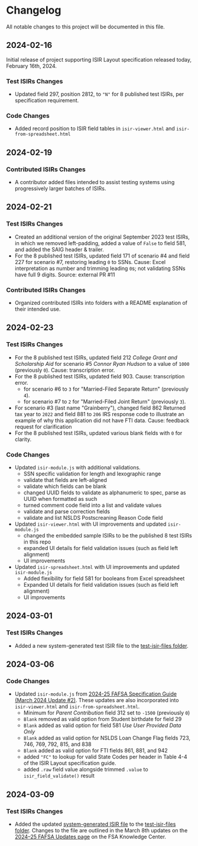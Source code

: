 # Changelog

All notable changes to this project will be documented in this file.

## 2024-02-16

Initial release of project supporting ISIR Layout specification released today, February 16th, 2024.

### Test ISIRs Changes

- Updated field 297, position 2812, to `"N"` for 8 published test ISIRs, per specification requirement.

### Code Changes

- Added record position to ISIR field tables in `isir-viewer.html` and `isir-from-spreadsheet.html`

## 2024-02-19

### Contributed ISIRs Changes

- A contributor added files intended to assist testing systems using progressively larger batches of ISIRs.

## 2024-02-21

### Test ISIRs Changes

- Created an additional version of the original September 2023 test ISIRs, in which we removed left-padding, added a value of `False` to field 581, and added the SAIG header & trailer.
- For the 8 published test ISIRs, updated field 171 of scenario #4 and field 227 for scenario #7, restoring leading `0` to SSNs. Cause: Excel interpretation as number and trimming leading `0`s; not validating SSNs have full 9 digits. Source: external PR #11

### Contributed ISIRs Changes

- Organized contributed ISIRs into folders with a README explanation of their intended use.

## 2024-02-23

### Test ISIRs Changes

- For the 8 published test ISIRs, updated field 212 _College Grant and Scholarship Aid_ for scenario #5 _Connor Ryan Hudson_ to a value of `1000` (previously `0`). Cause: transcription error.
- For the 8 published test ISIRs, updated field 903. Cause: transcription error.
    - for scenario #6 to `3` for "Married-Filed Separate Return" (previously `4`).
    - for scenario #7 to `2` for "Married-Filed Joint Return" (previously `3`).
- For scenario #3 (last name "Grainberry"), changed field 862 Returned tax year to `2022` and field 881 to `206` IRS response code to illustrate an example of why this application did not have FTI data. Cause: feedback request for clarification
- For the 8 published test ISIRs, updated various blank fields with `0` for clarity.

### Code Changes

- Updated `isir-module.js` with additional validations.
    - SSN specific validation for length and lexographic range
    - validate that fields are left-aligned 
    - validate which fields can be blank
    - changed UUID fields to validate as alphanumeric to spec, parse as UUID when formatted as such
    - turned comment code field into a list and validate values
    - validate and parse correction fields
    - validate and list NSLDS Postscreaning Reason Code field
- Updated `isir-viewer.html` with UI improvements and updated `isir-module.js`
    - changed the embedded sample ISIRs to be the published 8 test ISIRs in this repo
    - expanded UI details for field validation issues (such as field left alignment)
    - UI improvements
- Updated `isir-spreadsheet.html` with UI improvements and updated `isir-module.js`
    - Added flexibility for field 581 for booleans from Excel spreadsheet
    - Expanded UI details for field validation issues (such as field left alignment)
    - UI improvements
 
## 2024-03-01

### Test ISIRs Changes

- Added a new system-generated test ISIR file to the [test-isir-files folder](/test-isir-files).


## 2024-03-06

### Code Changes

- Updated `isir-module.js` from [2024-25 FAFSA Specification Guide (March 2024 Update #2)](https://fsapartners.ed.gov/knowledge-center/library/handbooks-manuals-or-guides/2023-05-31/2024-25-fafsa-specifications-guide-march-2024-update-2). These updates are also incorporated into `isir-viewer.html` and `isir-from-spreadsheet.html`.
    - Minimum for _Parent Contribution_ field 312 set to `-1500` (previously `0`)
    - `Blank` removed as valid option from Student birthdate for field 29
    - `Blank` added as valid option for field 581 _Use User Provided Data Only_
    - `Blank` added as valid option for NSLDS Loan Change Flag fields 723, 746, 769, 792, 815, and 838
    - `Blank` added as valid option for FTI fields 861, 881, and 942
    - added `"FC"` to lookup for valid State Codes per header in Table 4-4 of the ISIR Layout specification guide.
    - added `.raw` field value alongside trimmed `.value` to `isir_field_validate()` result


## 2024-03-09

### Test ISIRs Changes

- Added the updated [system-generated ISIR file](https://fsapartners.ed.gov/knowledge-center/library/handbooks-manuals-or-guides/2023-05-31/2024-25-fafsa-specifications-guide-march-2024-update) to the [test-isir-files folder](/test-isir-files). Changes to the file are outlined in the March 8th updates on the [2024–25 FAFSA Updates page](https://fsapartners.ed.gov/knowledge-center/topics/fafsa-simplification-information/2024-25-fafsa-updates#pid_1399062) on the FSA Knowledge Center.

